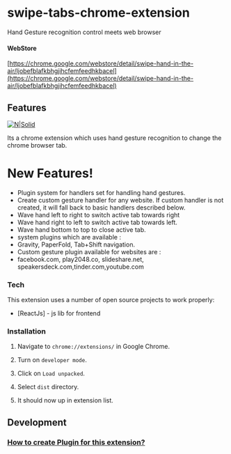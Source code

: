 # swipe-tabs-chrome-extension

Hand Gesture recognition control meets web browser

#### WebStore

[https://chrome.google.com/webstore/detail/swipe-hand-in-the-air/ljobefblafkbhgjihcfemfeedhkbacel](https://chrome.google.com/webstore/detail/swipe-hand-in-the-air/ljobefblafkbhgjihcfemfeedhkbacel)


## Features

[![N|Solid](https://raw.githubusercontent.com/fxnoob/hand-gestures-chrome-extension/master/option-page/components/help/help2.png)](https://github.com/fxnoob/swipe-tabs-chrome-extension)

Its a chrome extension which uses hand gesture recognition to change the chrome browser tab.

# New Features!
  - Plugin system for handlers set for handling hand gestures.
  - Create custom gesture handler for any website. If custom handler is not created, it will fall back to basic handlers described below. 
  - Wave hand left to right to switch active tab towards right
  - Wave hand right to left to switch active tab towards left.
  - Wave hand bottom to top to close active tab.
  - system plugins which are available : 
  - Gravity, PaperFold, Tab+Shift navigation.
  - Custom gesture plugin available for websites are :
  - facebook.com, play2048.co, slideshare.net, speakersdeck.com,tinder.com,youtube.com
 
 ### Tech

This extension uses a number of open source projects to work properly:

* [ReactJs] - js lib for frontend

### Installation

1. Navigate to `chrome://extensions/` in Google Chrome.

2. Turn on `developer mode`.

3. Click on `Load unpacked`.

4. Select `dist` directory.

5. It should now up in extension list.

## Development

### [How to create Plugin for this extension?](https://github.com/fxnoob/swipe-tabs-chrome-extension/wiki/How-to-create-Plugin-for-this-extension%3F)
